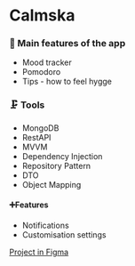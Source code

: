 ﻿# Calmska

### 📙 Main features of the app
- Mood tracker
- Pomodoro
- Tips - how to feel hygge


### 🗜️ Tools
- MongoDB
- RestAPI
- MVVM
- Dependency Injection
- Repository Pattern
- DTO
- Object Mapping

#### ➕Features

- Notifications
- Customisation settings

[Project in Figma](https://www.figma.com/design/mdhVEHFrAAc71qLnXgYBFo/Calmska?node-id=0-1&t=RiXjXKAvAoGOzCzG-1)